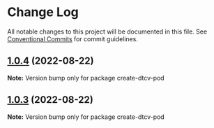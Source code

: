 # Change Log

All notable changes to this project will be documented in this file.
See [Conventional Commits](https://conventionalcommits.org) for commit guidelines.

## [1.0.4](https://github.com/paramountric/digitaltwincityviewer/compare/v1.0.3...v1.0.4) (2022-08-22)

**Note:** Version bump only for package create-dtcv-pod





## [1.0.3](https://github.com/paramountric/digitaltwincityviewer/compare/v1.0.2...v1.0.3) (2022-08-22)

**Note:** Version bump only for package create-dtcv-pod
